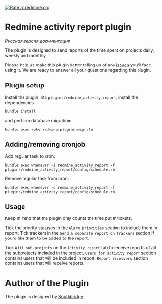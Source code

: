 [![Rate at redmine.org](http://img.shields.io/badge/rate%20at-redmine.org-blue.svg?style=flat)](http://www.redmine.org/plugins/redmine_activity_report)
# Redmine activity report plugin

*[Русская версия документации](README.ru.md)*

The plugin is designed to send reports of the time spent on projects daily, weekly and monthly.

Please help us make this plugin better telling us of any [issues](https://github.com/southbridgeio/redmine_activity_report/issues) you'll face using it. We are ready to answer all your questions regarding this plugin.

## Plugin setup

Install the plugin into `plugins/redmine_activity_report`, install the dependencies

```
bundle install
```

and perform database migration:

```
bundle exec rake redmine:plugins:migrate
```

## Adding/removing cronjob

Add regular task to cron:

```
bundle exec whenever -i redmine_activity_report -f plugins/redmine_activity_report/config/schedule.rb
```

Remove regular task from cron:

```
bundle exec whenever -c redmine_activity_report -f plugins/redmine_activity_report/config/schedule.rb
```
## Usage

Keep in mind that the plugin only counts the time put in tickets.

Tick the priority statuses in the `Alarm priorities` section to include them in report.
Tick trackers in the `Send a separate report on trackers` section if you'd like them to be added to the report.

Tick `With sub-projects` on the `Activity report` tab to receive reports of all the subprojects included in the project.
`Users for activity report` section contains users that will be included in report.
`Report receivers` section contains users that will receive reports.

# Author of the Plugin

The plugin is designed by [Southbridge](https://southbridge.io)
